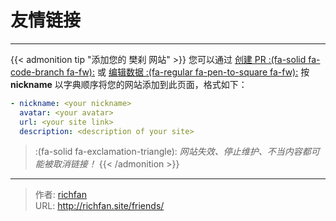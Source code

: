 # 友情链接


---

{{< admonition tip "添加您的 樊刹 网站" >}}
您可以通过 [创建 PR :(fa-solid fa-code-branch fa-fw):](https://github.com/richffan/richffan.github.io/pulls) 或 [编辑数据 :(fa-regular fa-pen-to-square fa-fw):](https://github.com/richffan/richffan.github.io/edit/main/data/friends.yml)  按 **nickname** 以字典顺序将您的网站添加到此页面，格式如下：

```yml
- nickname: <your nickname>
  avatar: <your avatar>
  url: <your site link>
  description: <description of your site>
```

> :(fa-solid fa-exclamation-triangle): *网站失效、停止维护、不当内容都可能被取消链接！*
{{< /admonition >}}


---

> 作者: [richfan](https://richfan.site/)  
> URL: http://richfan.site/friends/  

